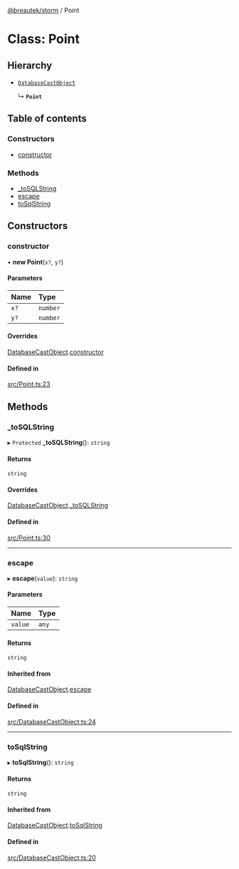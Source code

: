 [@breautek/storm](../README.md) / Point

# Class: Point

## Hierarchy

- [`DatabaseCastObject`](DatabaseCastObject.md)

  ↳ **`Point`**

## Table of contents

### Constructors

- [constructor](Point.md#constructor)

### Methods

- [\_toSQLString](Point.md#_tosqlstring)
- [escape](Point.md#escape)
- [toSqlString](Point.md#tosqlstring)

## Constructors

### constructor

• **new Point**(`x?`, `y?`)

#### Parameters

| Name | Type |
| :------ | :------ |
| `x?` | `number` |
| `y?` | `number` |

#### Overrides

[DatabaseCastObject](DatabaseCastObject.md).[constructor](DatabaseCastObject.md#constructor)

#### Defined in

[src/Point.ts:23](https://github.com/breautek/storm/blob/cf7306d/src/Point.ts#L23)

## Methods

### \_toSQLString

▸ `Protected` **_toSQLString**(): `string`

#### Returns

`string`

#### Overrides

[DatabaseCastObject](DatabaseCastObject.md).[_toSQLString](DatabaseCastObject.md#_tosqlstring)

#### Defined in

[src/Point.ts:30](https://github.com/breautek/storm/blob/cf7306d/src/Point.ts#L30)

___

### escape

▸ **escape**(`value`): `string`

#### Parameters

| Name | Type |
| :------ | :------ |
| `value` | `any` |

#### Returns

`string`

#### Inherited from

[DatabaseCastObject](DatabaseCastObject.md).[escape](DatabaseCastObject.md#escape)

#### Defined in

[src/DatabaseCastObject.ts:24](https://github.com/breautek/storm/blob/cf7306d/src/DatabaseCastObject.ts#L24)

___

### toSqlString

▸ **toSqlString**(): `string`

#### Returns

`string`

#### Inherited from

[DatabaseCastObject](DatabaseCastObject.md).[toSqlString](DatabaseCastObject.md#tosqlstring)

#### Defined in

[src/DatabaseCastObject.ts:20](https://github.com/breautek/storm/blob/cf7306d/src/DatabaseCastObject.ts#L20)
